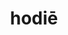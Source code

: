 ---
title: hodiē
meaning: today
ch: [two, mt, mt1thru4, 7r, 24rv]
pos: adverb
laudio: ../assets/audio/hodie-laudio.mp3
haudio: ../assets/audio/hic-laudio.mp3
six: y
---